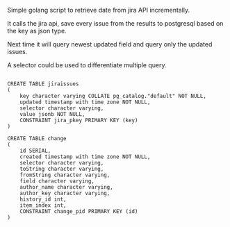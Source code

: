 Simple golang script to retrieve date from jira API incrementally.

It calls the jira api, save every issue from the results to postgresql based on the key as json type.

Next time it will query newest updated field and query only the updated issues.

A selector could be used to differentiate multiple query.


```

CREATE TABLE jiraissues
(
    key character varying COLLATE pg_catalog."default" NOT NULL,
    updated timestamp with time zone NOT NULL,
    selector character varying,
    value jsonb NOT NULL,
    CONSTRAINT jira_pkey PRIMARY KEY (key)
)

CREATE TABLE change
(
    id SERIAL,
    created timestamp with time zone NOT NULL,
    selector character varying,
    toString character varying,
    fromString character varying,
    field character varying,
    author_name character varying,
    author_key character varying,
    history_id int,
    item_index int,
    CONSTRAINT change_pid PRIMARY KEY (id)
)

```
